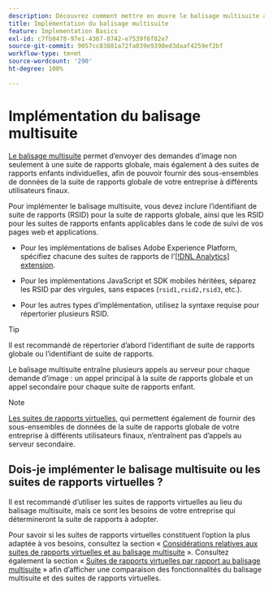 ```yaml
---
description: Découvrez comment mettre en œuvre le balisage multisuite afin dʼenvoyer une demande dʼimage à plusieurs suites de rapports.
title: Implémentation du balisage multisuite
feature: Implementation Basics
exl-id: c7fb0478-97e1-4367-8742-e7539f6f82e7
source-git-commit: 9057cc83881a72fa039e9398ed3daaf4259ef2bf
workflow-type: tm+mt
source-wordcount: '290'
ht-degree: 100%

---
```


# Implémentation du balisage multisuite

[Le balisage multisuite](/help/admin/admin/c-manage-report-suites/rollup-report-suite.md) permet dʼenvoyer des demandes dʼimage non seulement à une suite de rapports globale, mais également à des suites de rapports enfants individuelles, afin de pouvoir fournir des sous-ensembles de données de la suite de rapports globale de votre entreprise à différents utilisateurs finaux.

Pour implémenter le balisage multisuite, vous devez inclure lʼidentifiant de suite de rapports (RSID) pour la suite de rapports globale, ainsi que les RSID pour les suites de rapports enfants applicables dans le code de suivi de vos pages web et applications.

* Pour les implémentations de balises Adobe Experience Platform, spécifiez chacune des suites de rapports de lʼ[[!DNL Analytics] extension](https://experienceleague.adobe.com/docs/experience-platform/tags/extensions/adobe/analytics/overview.html?lang=fr).

* Pour les implémentations JavaScript et SDK mobiles héritées, séparez les RSID par des virgules, sans espaces (`rsid1,rsid2,rsid3`, etc.).

* Pour les autres types dʼimplémentation, utilisez la syntaxe requise pour répertorier plusieurs RSID.

>[!TIP]
>
> Il est recommandé de répertorier dʼabord lʼidentifiant de suite de rapports globale ou lʼidentifiant de suite de rapports.

Le balisage multisuite entraîne plusieurs appels au serveur pour chaque demande dʼimage : un appel principal à la suite de rapports globale et un appel secondaire pour chaque suite de rapports enfant.

>[!NOTE]
>
> [Les suites de rapports virtuelles](/help/components/vrs/vrs-about.md), qui permettent également de fournir des sous-ensembles de données de la suite de rapports globale de votre entreprise à différents utilisateurs finaux, nʼentraînent pas dʼappels au serveur secondaire.

## Dois-je implémenter le balisage multisuite ou les suites de rapports virtuelles ?

Il est recommandé dʼutiliser les suites de rapports virtuelles au lieu du balisage multisuite, mais ce sont les besoins de votre entreprise qui détermineront la suite de rapports à adopter.

Pour savoir si les suites de rapports virtuelles constituent lʼoption la plus adaptée à vos besoins, consultez la section « [Considérations relatives aux suites de rapports virtuelles et au balisage multisuite](/help/components/vrs/vrs-considerations.md) ». Consultez également la section « [Suites de rapports virtuelles par rapport au balisage multisuite](/help/components/vrs/vrs-about.md#section_317E4D21CCD74BC38166D2F57D214F78) » afin dʼafficher une comparaison des fonctionnalités du balisage multisuite et des suites de rapports virtuelles.
